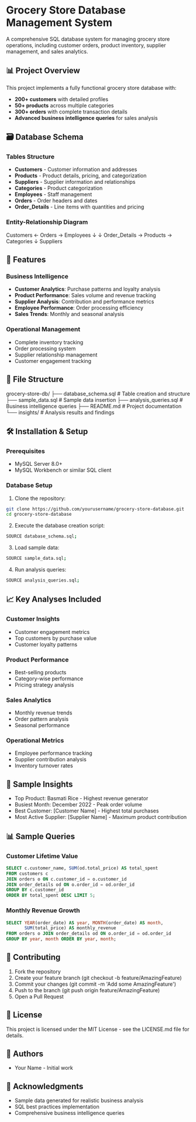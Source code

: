 # Grocery Store Database Management System

A comprehensive SQL database system for managing grocery store operations, including customer orders, product inventory, supplier management, and sales analytics.

## 📊 Project Overview

This project implements a fully functional grocery store database with:
- **200+ customers** with detailed profiles
- **50+ products** across multiple categories
- **300+ orders** with complete transaction details
- **Advanced business intelligence queries** for sales analysis

## 🗃️ Database Schema

### Tables Structure
- **Customers** - Customer information and addresses
- **Products** - Product details, pricing, and categorization
- **Suppliers** - Supplier information and relationships
- **Categories** - Product categorization
- **Employees** - Staff management
- **Orders** - Order headers and dates
- **Order_Details** - Line items with quantities and pricing

### Entity-Relationship Diagram
Customers ← Orders → Employees
↓ ↓
Order_Details → Products → Categories
↓
Suppliers


## 🚀 Features

### Business Intelligence
- **Customer Analytics**: Purchase patterns and loyalty analysis
- **Product Performance**: Sales volume and revenue tracking
- **Supplier Analysis**: Contribution and performance metrics
- **Employee Performance**: Order processing efficiency
- **Sales Trends**: Monthly and seasonal analysis

### Operational Management
- Complete inventory tracking
- Order processing system
- Supplier relationship management
- Customer engagement tracking

## 📁 File Structure
grocery-store-db/
├── database_schema.sql # Table creation and structure
├── sample_data.sql # Sample data insertion
├── analysis_queries.sql # Business intelligence queries
├── README.md # Project documentation
└── insights/ # Analysis results and findings


## 🛠️ Installation & Setup

### Prerequisites
- MySQL Server 8.0+
- MySQL Workbench or similar SQL client

### Database Setup
1. Clone the repository:
```bash
git clone https://github.com/yourusername/grocery-store-database.git
cd grocery-store-database
```

2. Execute the database creation script:
```bash
SOURCE database_schema.sql;
```

3. Load sample data:
```bash
SOURCE sample_data.sql;
```

4. Run analysis queries:
```bash
SOURCE analysis_queries.sql;
```

## 📈 Key Analyses Included
### Customer Insights
- Customer engagement metrics
- Top customers by purchase value
- Customer loyalty patterns

### Product Performance
- Best-selling products
- Category-wise performance
- Pricing strategy analysis

### Sales Analytics
- Monthly revenue trends
- Order pattern analysis
- Seasonal performance

### Operational Metrics
- Employee performance tracking
- Supplier contribution analysis
- Inventory turnover rates

## 🎯 Sample Insights
- Top Product: Basmati Rice - Highest revenue generator
- Busiest Month: December 2022 - Peak order volume
- Best Customer: [Customer Name] - Highest total purchases
- Most Active Supplier: [Supplier Name] - Maximum product contribution


## 📊 Sample Queries
### Customer Lifetime Value
```sql
SELECT c.customer_name, SUM(od.total_price) AS total_spent
FROM customers c 
JOIN orders o ON c.customer_id = o.customer_id
JOIN order_details od ON o.order_id = od.order_id
GROUP BY c.customer_id 
ORDER BY total_spent DESC LIMIT 5;
```

### Monthly Revenue Growth
```sql
SELECT YEAR(order_date) AS year, MONTH(order_date) AS month,
       SUM(total_price) AS monthly_revenue
FROM orders o JOIN order_details od ON o.order_id = od.order_id
GROUP BY year, month ORDER BY year, month;
```

## 🤝 Contributing
1. Fork the repository
2. Create your feature branch (git checkout -b feature/AmazingFeature)
3. Commit your changes (git commit -m 'Add some AmazingFeature')
4. Push to the branch (git push origin feature/AmazingFeature)
5. Open a Pull Request


## 📝 License
This project is licensed under the MIT License - see the LICENSE.md file for details.

## 👥 Authors
- Your Name - Initial work

## 🙏 Acknowledgments
- Sample data generated for realistic business analysis
- SQL best practices implementation
- Comprehensive business intelligence queries



